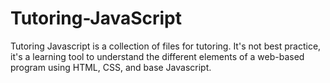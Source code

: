 # Tutoring-JavaScript
Tutoring Javascript is a collection of files for tutoring. It's not best practice, it's a learning tool to understand the
different elements of a web-based program using HTML, CSS, and base Javascript.
